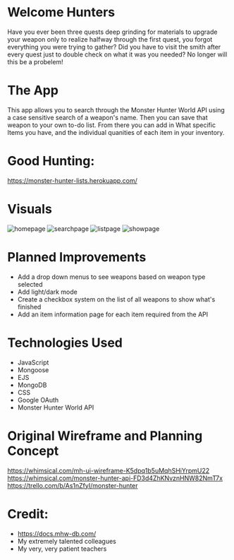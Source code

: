#  Welcome Hunters 
Have you ever been three quests deep grinding for materials to upgrade your weapon only to realize halfway through the first quest, you forgot everything you were trying to gather? Did you have to visit the smith after every quest just to double check on what it was you needed? No longer will this be a probelem!

# The App
This app allows you to search through the Monster Hunter World API using a case sensitive search of a weapon's name. Then you can save that weapon to your own to-do list. From there you can add in What specific Items you have, and the individual quanities of each item in your inventory.

# Good Hunting:
https://monster-hunter-lists.herokuapp.com/

# Visuals

![homepage](https://i.imgur.com/lAcsfgZ.png)
![searchpage](https://i.imgur.com/u0UgNly.png)
![listpage](https://i.imgur.com/4EZveKz.png)
![showpage](https://i.imgur.com/1SdKkLU.png)

# Planned Improvements
* Add a drop down menus to see weapons based on weapon type selected
* Add light/dark mode
* Create a checkbox system on the list of all weapons to show what's finished
* Add an item information page for each item required from the API

# Technologies Used
* JavaScript
* Mongoose
* EJS
* MongoDB
* CSS
* Google OAuth
* Monster Hunter World API

# Original Wireframe and Planning Concept
https://whimsical.com/mh-ui-wireframe-K5dpq1b5uMqhSHiYrpmU22
https://whimsical.com/monster-hunter-api-FD3d4ZhKNvznHNW82NmT7x
https://trello.com/b/As1nZfyI/monster-hunter

# Credit:
* https://docs.mhw-db.com/
* My extremely talented colleagues
* My very, very patient teachers
